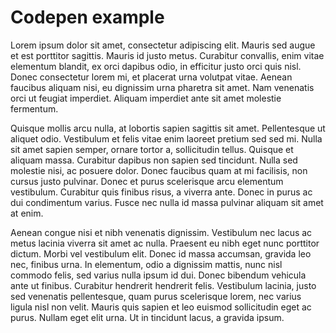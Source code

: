 # Codepen example

Lorem ipsum dolor sit amet, consectetur adipiscing elit. Mauris sed augue et est porttitor sagittis. Mauris id justo metus. Curabitur convallis, enim vitae elementum blandit, ex orci dapibus odio, in efficitur justo orci quis nisl. Donec consectetur lorem mi, et placerat urna volutpat vitae. Aenean faucibus aliquam nisi, eu dignissim urna pharetra sit amet. Nam venenatis orci ut feugiat imperdiet. Aliquam imperdiet ante sit amet molestie fermentum.

<example-test-codepen />

Quisque mollis arcu nulla, at lobortis sapien sagittis sit amet. Pellentesque ut aliquet odio. Vestibulum et felis vitae enim laoreet pretium sed sed mi. Nulla sit amet sapien semper, ornare tortor a, sollicitudin tellus. Quisque et aliquam massa. Curabitur dapibus non sapien sed tincidunt. Nulla sed molestie nisi, ac posuere dolor. Donec faucibus quam at mi facilisis, non cursus justo pulvinar. Donec et purus scelerisque arcu elementum vestibulum. Curabitur quis finibus risus, a viverra ante. Donec in purus ac dui condimentum varius. Fusce nec nulla id massa pulvinar aliquam sit amet at enim.

<example-test-codepen />

Aenean congue nisi et nibh venenatis dignissim. Vestibulum nec lacus ac metus lacinia viverra sit amet ac nulla. Praesent eu nibh eget nunc porttitor dictum. Morbi vel vestibulum elit. Donec id massa accumsan, gravida leo nec, finibus urna. In elementum, odio a dignissim mattis, nunc nisl commodo felis, sed varius nulla ipsum id dui. Donec bibendum vehicula ante ut finibus. Curabitur hendrerit hendrerit felis. Vestibulum lacinia, justo sed venenatis pellentesque, quam purus scelerisque lorem, nec varius ligula nisl non velit. Mauris quis sapien et leo euismod sollicitudin eget ac purus. Nullam eget elit urna. Ut in tincidunt lacus, a gravida ipsum.
